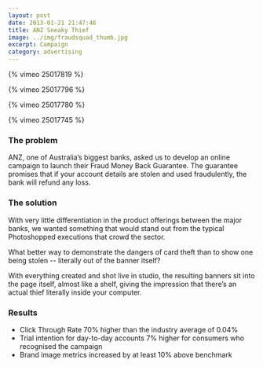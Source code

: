 ```yaml
---
layout: post
date: 2013-01-21 21:47:46
title: ANZ Sneaky Thief
image: ../img/fraudsquad_thumb.jpg
excerpt: Campaign
category: advertising
---
```


{% vimeo 25017819 %}

{% vimeo 25017796 %}

{% vimeo 25017780 %}

{% vimeo 25017745 %}

### The problem ###

ANZ, one of Australia’s biggest banks, asked us to develop an online campaign to launch their Fraud Money Back Guarantee. The guarantee promises that if your account details are stolen and used fraudulently, the bank will refund any loss.

### The solution

With very little differentiation in the product offerings between the major banks, we wanted something that would stand out from the typical Photoshopped executions that crowd the sector.

What better way to demonstrate the dangers of card theft than to show one being stolen -- literally out of the banner itself?

With everything created and shot live in studio, the resulting banners sit into the page itself, almost like a shelf, giving the impression that there’s an actual thief literally inside your computer.

### Results ###

* Click Through Rate 70% higher than the industry average of 0.04%
* Trial intention for day-to-day accounts 7% higher for consumers who recognised the campaign
* Brand image metrics increased by at least 10% above benchmark